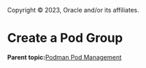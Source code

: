 Copyright © 2023, Oracle and/or its affiliates.

# Create a Pod Group

**Parent topic:**[Podman Pod Management](../topics/podman_pod_management.md)

